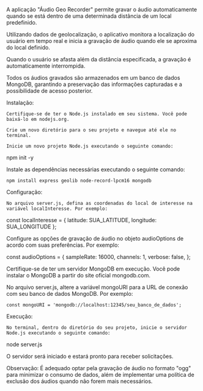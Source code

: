 A aplicação "Áudio Geo Recorder" permite gravar o áudio automaticamente quando se está dentro de uma determinada distância de um local predefinido.

Utilizando dados de geolocalização, o aplicativo monitora a localização do usuário em tempo real e inicia a gravação de áudio quando ele se aproxima do local definido.

Quando o usuário se afasta além da distância especificada, a gravação é automaticamente interrompida.

Todos os áudios gravados são armazenados em um banco de dados MongoDB, garantindo a preservação das informações capturadas e a possibilidade de acesso posterior.

Instalação:

    Certifique-se de ter o Node.js instalado em seu sistema. Você pode baixá-lo em nodejs.org.

    Crie um novo diretório para o seu projeto e navegue até ele no terminal.

    Inicie um novo projeto Node.js executando o seguinte comando:
    

npm init -y

Instale as dependências necessárias executando o seguinte comando:


    npm install express geolib node-record-lpcm16 mongodb

Configuração:

    No arquivo server.js, defina as coordenadas do local de interesse na variável localInteresse. Por exemplo:


const localInteresse = { latitude: SUA_LATITUDE, longitude: SUA_LONGITUDE };

Configure as opções de gravação de áudio no objeto audioOptions de acordo com suas preferências. Por exemplo:


const audioOptions = {
  sampleRate: 16000,
  channels: 1,
  verbose: false,
};

Certifique-se de ter um servidor MongoDB em execução. Você pode instalar o MongoDB a partir do site oficial mongodb.com.

No arquivo server.js, altere a variável mongoURI para a URL de conexão com seu banco de dados MongoDB. Por exemplo:


    const mongoURI = 'mongodb://localhost:12345/seu_banco_de_dados';

Execução:

    No terminal, dentro do diretório do seu projeto, inicie o servidor Node.js executando o seguinte comando:

node server.js

O servidor será iniciado e estará pronto para receber solicitações.

Observação: É adequado optar pela gravação de áudio no formato "ogg" para minimizar o consumo de dados, além de implementar uma política de exclusão dos áudios quando não forem mais necessários.

